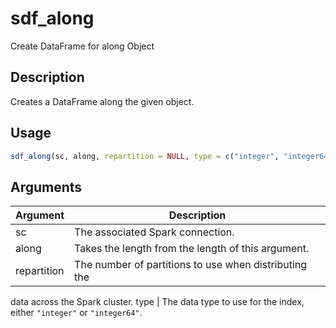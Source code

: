 # sdf_along


Create DataFrame for along Object




## Description

Creates a DataFrame along the given object.





## Usage
```r
sdf_along(sc, along, repartition = NULL, type = c("integer", "integer64"))
```




## Arguments


Argument      |Description
------------- |----------------
sc | The associated Spark connection.
along | Takes the length from the length of this argument.
repartition | The number of partitions to use when distributing the
data across the Spark cluster.
type | The data type to use for the index, either ``"integer"`` or ``"integer64"``.






